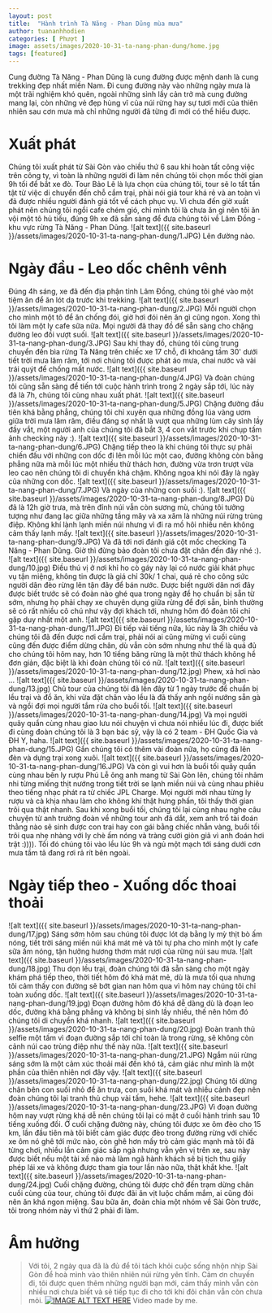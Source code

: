 ```yaml
---
layout: post
title:  "Hành trình Tà Năng - Phan Dũng mùa mưa"
author: tuananhhodien
categories: [ Phượt ]
image: assets/images/2020-10-31-ta-nang-phan-dung/home.jpg
tags: [featured]
---
```

Cung đường Tà Năng - Phan Dũng là cung đường được mệnh danh là cung trekking đẹp nhất miền Nam. Đi cung đường này vào 
những ngày mưa là một trãi nghiệm khó quên, ngoài những sình lầy cản trở mà cung đường mang lại, còn những vẻ đẹp hùng 
vĩ của núi rừng hay sự tươi mới của thiên nhiên sau cơn mưa mà chỉ những người đã từng đi mới có thể hiểu được.
# Xuất phát
Chúng tôi xuất phát từ Sài Gòn vào chiều thứ 6 sau khi hoàn tất công việc trên công ty, vì toàn là những người đi làm 
nên chúng tôi chọn mốc thời gian 9h tối để bắt xe đò. Tour Bảo Lê là lựa chọn của chúng tôi, tour sẽ lo tất tần tật từ 
việc di chuyển đến chỗ cắm trại, phải nói giá tour khá rẻ và an toàn vì đã được nhiều người đánh giá tốt về cách phục vụ. 
Vì chưa đến giờ xuất phát nên chúng tôi ngồi cafe chém gió, chỉ mình tôi là chưa ăn gì nên tôi ăn vội một tô hủ tiếu, đúng 
9h xe đã sẵn sàng để đưa chúng tôi về Lâm Đồng - khu vực rừng Tà Năng - Phan Dũng.
![alt text]({{ site.baseurl }}/assets/images/2020-10-31-ta-nang-phan-dung/1.JPG)
Lên đường nào.
# Ngày đầu - Leo dốc chênh vênh
Đúng 4h sáng, xe đã đến địa phận tỉnh Lâm Đồng, chúng tôi ghé vào một tiệm ăn để ăn lót dạ trước khi trekking.
![alt text]({{ site.baseurl }}/assets/images/2020-10-31-ta-nang-phan-dung/2.JPG)
Mỗi người chọn cho mình một tô để ăn chống đói, giờ hơi đói nên ăn gì cũng ngon. Xong thì tôi làm một ly cafe sữa nữa. 
Mọi người đã thay đồ để sẵn sàng cho chặng đường leo đồi vượt suối.
![alt text]({{ site.baseurl }}/assets/images/2020-10-31-ta-nang-phan-dung/3.JPG)
Sau khi thay đồ, chúng tôi cùng trung chuyển đến bìa rừng Tà Năng trên chiếc xe 17 chỗ, đi khoảng tầm 30' dưới tiết trời 
mưa lâm râm, tới nơi chúng tôi được phát áo mưa, chai nước và vài trái quýt để chống mất nước.
![alt text]({{ site.baseurl }}/assets/images/2020-10-31-ta-nang-phan-dung/4.JPG)
Và đoàn chúng tôi cũng sẵn sàng để tiến tới cuộc hành trình trong 2 ngày sắp tới, lúc này đã là 7h, chúng tôi cùng nhau 
xuất phát.
![alt text]({{ site.baseurl }}/assets/images/2020-10-31-ta-nang-phan-dung/5.JPG)
Chặng đường đầu tiên khá bằng phẳng, chúng tôi chỉ xuyên qua những đồng lúa vàng ươm giữa trời mưa lâm râm, điều đáng sợ 
nhất là vượt qua những lùm cây sình lầy đầy vắt, một người anh của chúng tôi đã bắt 3, 4 con vắt trước khi chụp tấm ảnh 
checking này :).
![alt text]({{ site.baseurl }}/assets/images/2020-10-31-ta-nang-phan-dung/6.JPG)
Chặng tiếp theo là khi chúng tôi thực sự phải chiến đấu với những con dốc đi lên mỗi lúc một cao, đường không còn bằng 
phẳng nữa mà mỗi lúc một nhiều thử thách hơn, đường vừa trơn trượt vừa leo cao nên chúng tôi di chuyển khá chậm. 
Không ngoa khi nói đây là ngày của những con dốc.
![alt text]({{ site.baseurl }}/assets/images/2020-10-31-ta-nang-phan-dung/7.JPG)
Và ngày của những con suối :).
![alt text]({{ site.baseurl }}/assets/images/2020-10-31-ta-nang-phan-dung/8.JPG)
Dù đã là 12h giờ trưa, mà trên đỉnh núi vẫn còn sương mù, chúng tôi tưởng tượng như đang lạc giữa những tầng mây và xa 
xăm là những núi rừng trùng điệp. Không khí lành lạnh miền núi nhưng vì đi ra mồ hôi nhiều nên không cảm thấy lạnh mấy.
![alt text]({{ site.baseurl }}/assets/images/2020-10-31-ta-nang-phan-dung/9.JPG)
Và đã tới nơi đánh giá cột mốc checking Tà Năng - Phan Dũng. Giờ thì đừng bảo đoàn tôi chưa đặt chân đến đây nhé :).
![alt text]({{ site.baseurl }}/assets/images/2020-10-31-ta-nang-phan-dung/10.jpg)
Điều thú vị ở nơi khỉ ho cò gáy này lại có nước giải khát phục vụ tận miệng, không tin được là giá chỉ 30k/ 1 chai, quá 
rẻ cho công sức người dân đèo rừng lên tận đây để bán nước. Được biết người dân nơi đây được biết trước sẽ có đoàn 
nào ghé qua trong ngày để họ chuẩn bị sẵn từ sớm, nhưng họ phải chạy xe chuyên dụng giữa rừng để đợi sẵn, bình thường sẽ 
có rất nhiều cô chú như vậy đợi khách tới, nhưng hôm đó đoàn tôi chỉ gặp duy nhất một anh.
![alt text]({{ site.baseurl }}/assets/images/2020-10-31-ta-nang-phan-dung/11.JPG)
Đi tiếp vài tiếng nữa, lúc này là 3h chiều và chúng tôi đã đến được nơi cắm trại, phải nói ai cũng mừng vì cuối cùng 
cũng đến được điểm dừng chân, dù vẫn còn sớm nhưng như thế là quá đủ cho chúng tôi hôm nay, hơn 10 tiếng băng rừng là một
 thử thách không hề đơn giản, đặc biệt là khi đoàn chúng tôi có nữ.
![alt text]({{ site.baseurl }}/assets/images/2020-10-31-ta-nang-phan-dung/12.jpg)
Phew, xả hơi nào ...
![alt text]({{ site.baseurl }}/assets/images/2020-10-31-ta-nang-phan-dung/13.jpg)
Chủ tour của chúng tôi đã lên đây từ 1 ngày trước để chuẩn bị lều trại và đồ ăn, khi vừa đặt chân vào lều là đã thấy anh 
ngồi nướng sẵn gà và ngồi đợi mọi người tắm rửa cho buổi tối.
![alt text]({{ site.baseurl }}/assets/images/2020-10-31-ta-nang-phan-dung/14.jpg)
Và mọi người quây quần cùng nhau giao lưu nói chuyện vì chưa nói nhiều lúc đi, được biết đi cùng đoàn chúng tôi là 3 bạn 
bác sỹ, vậy là có 2 team - ĐH Quốc Gia và ĐH Y, haha.
![alt text]({{ site.baseurl }}/assets/images/2020-10-31-ta-nang-phan-dung/15.JPG)
Gần chúng tôi có thêm vài đoàn nữa, họ cũng đã lên đèn và dựng trại xong xuôi.
![alt text]({{ site.baseurl }}/assets/images/2020-10-31-ta-nang-phan-dung/16.JPG)
Và còn gì vui hơn là buổi tối quây quần cùng nhau bên ly rượu Phú Lễ ông anh mang từ Sài Gòn lên, chúng tôi nhâm nhi từng 
miếng thịt nướng trong tiết trời se lạnh miền núi và cùng nhau phiêu theo tiếng nhạc phát ra từ chiếc JPL Charge. Mọi người 
mời nhau từng ly rượu và cà khịa nhau làm cho không khí thật hưng phấn, tôi thấy thời gian trôi qua thật nhanh.
Sau khi xong buổi tối, chúng tôi lại cùng nhau nghe câu chuyện từ anh trưởng đoàn về những tour anh đã dắt, xem anh trổ tài 
đoán thằng nào sẽ sinh được con trai hay con gái bằng chiếc nhẫn vàng, buổi tối trôi qua nhẹ nhàng với ly chè ấm nóng và 
tràng cười giòn giã vì anh đoán hơi trật :)))). Tối đó chúng tôi vào lều lúc 9h và ngủ một mạch tới sáng dưới cơn mưa tầm 
tã đang rơi rả rít bên ngoài.
# Ngày tiếp theo - Xuống dốc thoai thoải
![alt text]({{ site.baseurl }}/assets/images/2020-10-31-ta-nang-phan-dung/17.jpg)
Sáng sớm hôm sau chúng tôi được lót dạ bằng ly mỳ thịt bò ấm nóng, tiết trời sáng miền núi khá mát mẻ và tôi tự pha cho 
mình một ly cafe sữa ấm nóng, tận hưởng hương thơm mát rượi của rừng núi sau mưa.
![alt text]({{ site.baseurl }}/assets/images/2020-10-31-ta-nang-phan-dung/18.jpg)
Thu dọn lều trại, đoàn chúng tôi đã sẵn sàng cho một ngày khám phá tiếp theo, thời tiết hôm đó khá mát mẻ, dù là mưa tối 
qua nhưng tôi cảm thấy con đường sẽ bớt gian nan hôm qua vì hôm nay chúng tôi chỉ toàn xuống dốc.
![alt text]({{ site.baseurl }}/assets/images/2020-10-31-ta-nang-phan-dung/19.jpg)
Đoạn đường hôm đó khá dễ dàng dù là đoạn leo dốc, đường khá bằng phẳng và không bị sình lầy nhiều, thế nên hôm đó chúng 
tôi di chuyển khá nhanh.
![alt text]({{ site.baseurl }}/assets/images/2020-10-31-ta-nang-phan-dung/20.jpg)
Đoàn tranh thủ selfie một tấm vì đoạn đường sắp tới chỉ toàn là trong rừng, sẽ không còn cảnh núi cao trùng điệp như thế 
này nữa.
![alt text]({{ site.baseurl }}/assets/images/2020-10-31-ta-nang-phan-dung/21.JPG)
Ngắm núi rừng sáng sớm là một cảm xúc thoải mái đến khó tả, cảm giác như mình là một phần của thiên nhiên nơi đây vậy.
![alt text]({{ site.baseurl }}/assets/images/2020-10-31-ta-nang-phan-dung/22.jpg)
Chúng tôi dừng chân bên con suối nhỏ để ăn trưa, con suối khá mát và nhiều cảnh đẹp nên đoàn chúng tôi lại tranh thủ chụp 
vài tấm, hehe.
![alt text]({{ site.baseurl }}/assets/images/2020-10-31-ta-nang-phan-dung/23.JPG)
Vì đoạn đường hôm nay vượt rừng khá dễ nên chúng tôi lại có mặt ở cuối hành trình sau 10 tiếng xuống đồi. Ở cuối chặng 
đường này, chúng tôi được xe ôm đèo cho 15 km, lần đầu tiên mà tôi biết cảm giác được đèo trong đường rừng với chiếc xe 
ôm nó ghê tới mức nào, còn ghê hơn mấy trò cảm giác mạnh mà tôi đã từng chơi, nhiều lần cảm giác sắp ngà nhưng vẫn yên 
vị trên xe, sau này được biết nếu một tài xế nào mà làm ngã hành khách sẽ bị tịch thu giấy phép lái xe và không được tham 
gia tour lần nào nữa, thật khắt khe.
![alt text]({{ site.baseurl }}/assets/images/2020-10-31-ta-nang-phan-dung/24.jpg)
Cuối chặng đường, chúng tôi được chở đến trạm dừng chân cuối cùng của tour, chúng tôi được đãi ăn vịt luộc chấm mắm, ai 
cũng đói nên ăn khá ngon miệng. Sau bữa ăn, đoàn chia một nhóm về Sài Gòn trước, tôi trong nhóm này vì thứ 2 phải đi làm. 
# Âm hưởng
>Với tôi, 2 ngày qua đã là đủ để tôi tách khỏi cuộc sống nhộn nhịp Sài Gòn để hoà mình vào thiên nhiên núi rừng yên tĩnh. 
>Cảm ơn chuyến đi, tôi được quen thêm những người bạn mới, cảm thấy mình vẫn còn nhiều nơi chưa biết và sẽ tiếp tục đi 
>cho tới khi đôi chân vẫn còn chưa mỏi.
[![IMAGE ALT TEXT HERE](http://img.youtube.com/vi/1gFM2PC_HtE/0.jpg)](http://www.youtube.com/watch?v=1gFM2PC_HtE)
>Video made by me.


